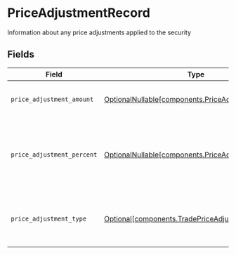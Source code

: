 # PriceAdjustmentRecord

Information about any price adjustments applied to the security


## Fields

| Field                                                                                                    | Type                                                                                                     | Required                                                                                                 | Description                                                                                              | Example                                                                                                  |
| -------------------------------------------------------------------------------------------------------- | -------------------------------------------------------------------------------------------------------- | -------------------------------------------------------------------------------------------------------- | -------------------------------------------------------------------------------------------------------- | -------------------------------------------------------------------------------------------------------- |
| `price_adjustment_amount`                                                                                | [OptionalNullable[components.PriceAdjustmentAmount]](../../models/components/priceadjustmentamount.md)   | :heavy_minus_sign:                                                                                       | Total monetary value of the price_adjustment                                                             | {<br/>"value": "0.25"<br/>}                                                                              |
| `price_adjustment_percent`                                                                               | [OptionalNullable[components.PriceAdjustmentPercent]](../../models/components/priceadjustmentpercent.md) | :heavy_minus_sign:                                                                                       | The percent at which the price was adjusted. Expressed as a number from 0.00-100 (rounded to 2 decimals) | {<br/>"value": "0.25"<br/>}                                                                              |
| `price_adjustment_type`                                                                                  | [Optional[components.TradePriceAdjustmentType]](../../models/components/tradepriceadjustmenttype.md)     | :heavy_minus_sign:                                                                                       | The type of price adjustment being applied by the broker to the net price of the security                | MARKUP                                                                                                   |